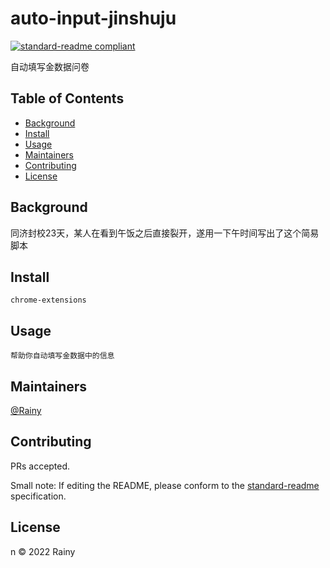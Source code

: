 # auto-input-jinshuju

[![standard-readme compliant](https://img.shields.io/badge/standard--readme-OK-green.svg?style=flat-square)](https://github.com/RichardLitt/standard-readme)

自动填写金数据问卷

## Table of Contents

- [Background](#background)
- [Install](#install)
- [Usage](#usage)
- [Maintainers](#maintainers)
- [Contributing](#contributing)
- [License](#license)

## Background
同济封校23天，某人在看到午饭之后直接裂开，遂用一下午时间写出了这个简易脚本
## Install

```
chrome-extensions
```

## Usage

```
帮助你自动填写金数据中的信息
```

## Maintainers

[@Rainy](https://github.com/Rainy)

## Contributing

PRs accepted.

Small note: If editing the README, please conform to the [standard-readme](https://github.com/RichardLitt/standard-readme) specification.

## License

n © 2022 Rainy
